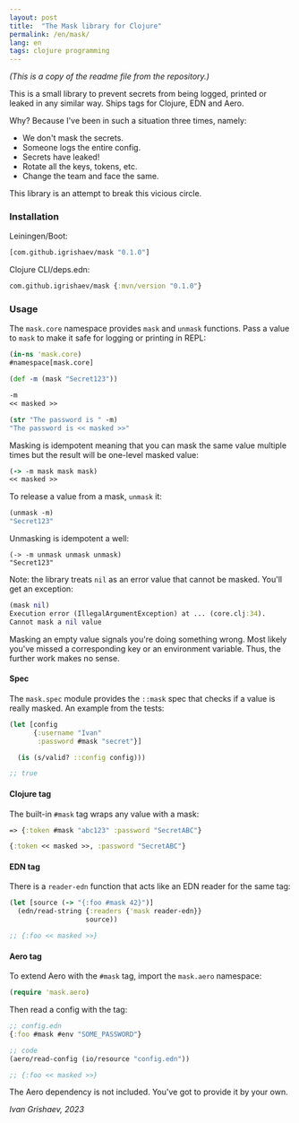 ```yaml
---
layout: post
title:  "The Mask library for Clojure"
permalink: /en/mask/
lang: en
tags: clojure programming
---
```


*(This is a copy of the readme file from the repository.)*

[repo]: https://github.com/igrishaev/mask

This is a small library to prevent secrets from being logged, printed or leaked
in any similar way. Ships tags for Clojure, EDN and Aero.

Why? Because I've been in such a situation three times, namely:

- We don't mask the secrets.
- Someone logs the entire config.
- Secrets have leaked!
- Rotate all the keys, tokens, etc.
- Change the team and face the same.

This library is an attempt to break this vicious circle.

### Installation

Leiningen/Boot:

```clojure
[com.github.igrishaev/mask "0.1.0"]
```

Clojure CLI/deps.edn:

```clojure
com.github.igrishaev/mask {:mvn/version "0.1.0"}
```

### Usage

The `mask.core` namespace provides `mask` and `unmask` functions. Pass a value
to `mask` to make it safe for logging or printing in REPL:

```clojure
(in-ns 'mask.core)
#namespace[mask.core]

(def -m (mask "Secret123"))

-m
<< masked >>

(str "The password is " -m)
"The password is << masked >>"
```

Masking is idempotent meaning that you can mask the same value multiple times
but the result will be one-level masked value:

```clojure
(-> -m mask mask mask)
<< masked >>
```

To release a value from a mask, `unmask` it:

```clojure
(unmask -m)
"Secret123"
```

Unmasking is idempotent a well:

```
(-> -m unmask unmask unmask)
"Secret123"
```

Note: the library treats `nil` as an error value that cannot be masked. You'll
get an exception:

```clojure
(mask nil)
Execution error (IllegalArgumentException) at ... (core.clj:34).
Cannot mask a nil value
```

Masking an empty value signals you're doing something wrong. Most likely you've
missed a corresponding key or an environment variable. Thus, the further work
makes no sense.

#### Spec

The `mask.spec` module provides the `::mask` spec that checks if a value is
really masked. An example from the tests:

```clojure
(let [config
      {:username "Ivan"
       :password #mask "secret"}]

  (is (s/valid? ::config config)))

;; true
```

#### Clojure tag

The built-in `#mask` tag wraps any value with a mask:

```clojure
=> {:token #mask "abc123" :password "SecretABC"}

{:token << masked >>, :password "SecretABC"}
```

#### EDN tag

There is a `reader-edn` function that acts like an EDN reader for the same tag:

```clojure
(let [source (-> "{:foo #mask 42}")]
  (edn/read-string {:readers {'mask reader-edn}}
                   source))

;; {:foo << masked >>}
```

#### Aero tag

To extend Aero with the `#mask` tag, import the `mask.aero` namespace:

```clojure
(require 'mask.aero)
```

Then read a config with the tag:

```clojure
;; config.edn
{:foo #mask #env "SOME_PASSWORD"}

;; code
(aero/read-config (io/resource "config.edn"))

;; {:foo << masked >>}
```

The Aero dependency is not included. You've got to provide it by your own.

*Ivan Grishaev, 2023*
